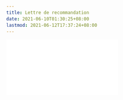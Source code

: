 ```yaml
---
title: Lettre de recommandation
date: 2021-06-10T01:30:25+08:00
lastmod: 2021-06-12T17:37:24+08:00
---
```



![Super image](/img/Lettre_recommandation.pdf)
